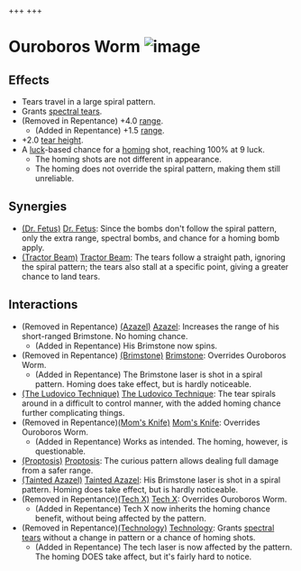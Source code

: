 +++
+++

 # Ouroboros Worm ![image](/image/Ouroboros_Worm.png) 

Effects
---------


* Tears travel in a large spiral pattern.
* Grants [spectral tears](/wiki/Tear_Effects#Spectral "Tear Effects").
* (Removed in Repentance) +4.0 [range](/wiki/Range "Range").
	+ (Added in Repentance) +1.5 [range](/wiki/Range "Range").
* +2.0 [tear height](/wiki/Tear_height "Tear height").
* A [luck](/wiki/Luck "Luck")-based chance for a [homing](/wiki/Tear_Effects#Homing "Tear Effects") shot, reaching 100% at 9 luck.
	+ The homing shots are not different in appearance.
	+ The homing does not override the spiral pattern, making them still unreliable.


Synergies
-----------


* [(Dr. Fetus)](/wiki/Dr._Fetus "Dr. Fetus") [Dr. Fetus](/wiki/Dr._Fetus "Dr. Fetus"): Since the bombs don't follow the spiral pattern, only the extra range, spectral bombs, and chance for a homing bomb apply.
* [(Tractor Beam)](/wiki/Tractor_Beam "Tractor Beam") [Tractor Beam](/wiki/Tractor_Beam "Tractor Beam"): The tears follow a straight path, ignoring the spiral pattern; the tears also stall at a specific point, giving a greater chance to land tears.


Interactions
--------------


* (Removed in Repentance)  [(Azazel)](/wiki/Azazel "Azazel") [Azazel](/wiki/Azazel "Azazel"): Increases the range of his short-ranged Brimstone. No homing chance.
	+ (Added in Repentance) His Brimstone now spins.
* (Removed in Repentance) [(Brimstone)](/wiki/Brimstone "Brimstone") [Brimstone](/wiki/Brimstone "Brimstone"): Overrides Ouroboros Worm.
	+ (Added in Repentance) The Brimstone laser is shot in a spiral pattern. Homing does take effect, but is hardly noticeable.
* [(The Ludovico Technique)](/wiki/The_Ludovico_Technique "The Ludovico Technique") [The Ludovico Technique](/wiki/The_Ludovico_Technique "The Ludovico Technique"): The tear spirals around in a difficult to control manner, with the added homing chance further complicating things.
* (Removed in Repentance)[(Mom's Knife)](/wiki/Mom%27s_Knife "Mom's Knife") [Mom's Knife](/wiki/Mom%27s_Knife "Mom's Knife"): Overrides Ouroboros Worm.
	+ (Added in Repentance) Works as intended. The homing, however, is questionable.
* [(Proptosis)](/wiki/Proptosis "Proptosis") [Proptosis](/wiki/Proptosis "Proptosis"): The curious pattern allows dealing full damage from a safer range.
* [(Tainted Azazel)](/wiki/Tainted_Azazel "Tainted Azazel") [Tainted Azazel](/wiki/Tainted_Azazel "Tainted Azazel"): His Brimstone laser is shot in a spiral pattern. Homing does take effect, but is hardly noticeable.
* (Removed in Repentance)[(Tech X)](/wiki/Tech_X "Tech X") [Tech X](/wiki/Tech_X "Tech X"): Overrides Ouroboros Worm.
	+ (Added in Repentance) Tech X now inherits the homing chance benefit, without being affected by the pattern.
* (Removed in Repentance)[(Technology)](/wiki/Technology "Technology") [Technology](/wiki/Technology "Technology"): Grants [spectral tears](/wiki/Spectral_tears "Spectral tears") without a change in pattern or a chance of homing shots.
	+ (Added in Repentance) The tech laser is now affected by the pattern. The homing DOES take affect, but it's fairly hard to notice.


